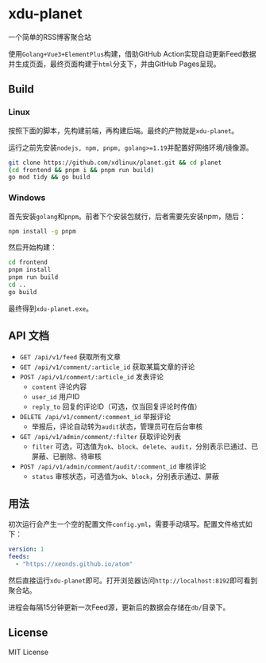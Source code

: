 # xdu-planet

一个简单的RSS博客聚合站

使用`Golang+Vue3+ElementPlus`构建，借助GitHub Action实现自动更新Feed数据并生成页面，最终页面构建于`html`分支下，并由GitHub Pages呈现。

## Build

### Linux

按照下面的脚本，先构建前端，再构建后端。最终的产物就是`xdu-planet`。

运行之前先安装`nodejs, npm, pnpm, golang>=1.19`并配置好网络环境/镜像源。

```bash
git clone https://github.com/xdlinux/planet.git && cd planet
(cd frontend && pnpm i && pnpm run build)
go mod tidy && go build
```

### Windows

首先安装`golang`和`pnpm`。前者下个安装包就行，后者需要先安装npm，随后：

```bash
npm install -g pnpm
```

然后开始构建：

```bash
cd frontend
pnpm install
pnpm run build
cd ..
go build
```

最终得到`xdu-planet.exe`。

## API 文档

- `GET /api/v1/feed` 获取所有文章
- `GET /api/v1/comment/:article_id` 获取某篇文章的评论
- `POST /api/v1/comment/:article_id` 发表评论
  - `content` 评论内容
  - `user_id` 用户ID
  - `reply_to` 回复的评论ID（可选，仅当回复评论时传值）
- `DELETE /api/v1/comment/:comment_id` 举报评论
  - 举报后，评论自动转为`audit`状态，管理员可在后台审核
- `GET /api/v1/admin/comment/:filter` 获取评论列表
  - `filter` 可选，可选值为`ok`、`block`、`delete`、`audit`，分别表示已通过、已屏蔽、已删除、待审核
- `POST /api/v1/admin/comment/audit/:comment_id` 审核评论
  - `status` 审核状态，可选值为`ok`、`block`，分别表示通过、屏蔽

## 用法

初次运行会产生一个空的配置文件`config.yml`，需要手动填写。配置文件格式如下：

```yaml
version: 1
feeds:
  - "https://xeonds.github.io/atom"
```

然后直接运行`xdu-planet`即可。打开浏览器访问`http://localhost:8192`即可看到聚合站。

进程会每隔15分钟更新一次Feed源，更新后的数据会存储在`db/`目录下。

## License

MIT License
